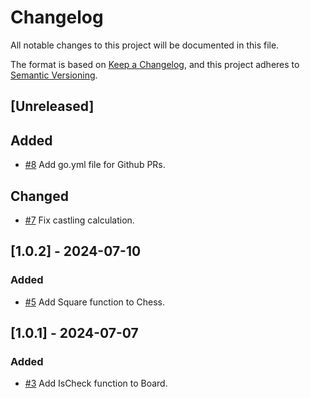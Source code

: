 # Changelog

All notable changes to this project will be documented in this file.

The format is based on [Keep a Changelog](https://keepachangelog.com/en/1.1.0/),
and this project adheres to [Semantic Versioning](https://semver.org/spec/v2.0.0.html).

## [Unreleased]

## Added

- [#8](https://github.com/RchrdHndrcks/gochess/pull/8) Add go.yml file for Github PRs.

## Changed

- [#7](https://github.com/RchrdHndrcks/gochess/pull/7) Fix castling calculation.

## [1.0.2] - 2024-07-10

### Added

- [#5](https://github.com/RchrdHndrcks/gochess/pull/5) Add Square function to Chess.

## [1.0.1] - 2024-07-07

### Added

- [#3](https://github.com/RchrdHndrcks/gochess/pull/3) Add IsCheck function to Board.